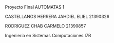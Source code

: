 Proyecto Final AUTOMATAS 1


CASTELLANOS HERRERA JAHDIEL ELIEL 21390326

RODRIGUEZ CHAB CARMELO 21390857

Ingeniería en Sistemas Computaciones I7B
